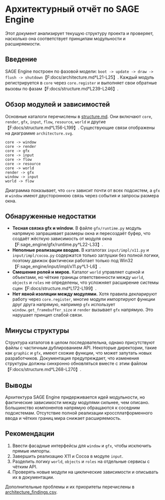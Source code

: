 # Архитектурный отчёт по SAGE Engine

Этот документ анализирует текущую структуру проекта и проверяет, насколько она соответствует принципам модульности и расширяемости.

## Введение

SAGE Engine построен по фазовой модели: `boot -> update -> draw -> flush -> shutdown`【F:docs/architecture.md†L21-L25】. Каждый модуль регистрируется в `core` через `core.register` и выполняет свои обратные вызовы по фазам【F:docs/structure.md†L239-L246】.

## Обзор модулей и зависимостей

Основные каталоги перечислены в [structure.md](../structure.md). Они включают `core`, `render`, `gfx`, `input`, `flow`, `resource`, `world` и другие【F:docs/structure.md†L156-L199】. Существующие связи отображены на диаграмме `architecture.svg`.

```text
core -> window
core -> render
core -> gfx
core -> input
core -> flow
core -> resource
core -> world
render -> gfx
window -> input
world -> flow
```

Диаграмма показывает, что `core` зависит почти от всех подсистем, а `gfx` и `window` имеют двустороннюю связь через события и запросы размера окна.

## Обнаруженные недостатки

- **Тесная связка gfx и window.** В файле `gfx/runtime.py` модуль напрямую запрашивает размеры окна и пересоздаёт буфер, что создаёт жёсткую зависимость от модуля окна【F:sage_engine/gfx/runtime.py†L22-L33】.
- **Неполные реализации вводов.** В каталогах `input/impl/x11.py` и `input/impl/cocoa.py` содержатся только заглушки без полной логики, поэтому движок фактически работает только под Win32【F:sage_engine/input/impl/x11.py†L1-L6】.
- **Смешение ролей и миров.** Каталог `world` управляет сценой и объектами, но чёткие границы ответственности между `world`, `objects` и `roles` не определены, что усложняет расширение системы сцен【F:docs/structure.md†L172-L199】.
- **Нет явной изоляции между модулями.** Хотя правила декларируют работу через `core.register`, многие модули импортируют функции друг друга напрямую, например `gfx` использует `window.get_framebuffer_size` и `render` вызывает `gfx` напрямую. Это нарушает принцип слабой связи.

## Минусы структуры

Структура каталогов в целом последовательна, однако присутствуют файлы с частичным дублированием API. Некоторые директории, такие как `graphic` и `gfx`, имеют схожие функции, что может запутать новых разработчиков. Документация предупреждает, что изменения структуры должны синхронно обновляться вместе с этим файлом【F:docs/structure.md†L268-L270】.

## Выводы

Архитектура SAGE Engine придерживается идей модульности, но фактические зависимости между модулями сильнее, чем описано. Большинство компонентов напрямую обращаются к соседним подсистемам. Отсутствие полной реализации кроссплатформенного ввода и чётких границ мира снижает расширяемость.

## Рекомендации

1. Ввести фасадные интерфейсы для `window` и `gfx`, чтобы исключить прямые импорты.
2. Завершить реализацию X11 и Cocoa в модуле `input`.
3. Разделить логику `world`, `objects` и `roles` на отдельные сервисы с чётким API.
4. Проверять новые модули на циклические зависимости и описывать их в документации.

Дополнительные проблемы и их приоритеты перечислены в [architecture_findings.csv](architecture_findings.csv).
